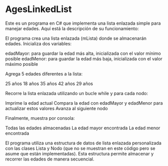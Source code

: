 # AgesLinkedList

Este es un programa en C# que implementa una lista enlazada simple para manejar edades. Aquí está la descripción de su funcionamiento:

El programa crea una lista enlazada (mLista) donde se almacenarán edades.
Inicializa dos variables:

edadMayor: para guardar la edad más alta, inicializada con el valor mínimo posible
edadMenor: para guardar la edad más baja, inicializada con el valor máximo posible


Agrega 5 edades diferentes a la lista:

25 años
18 años
35 años
42 años
29 años


Recorre la lista enlazada utilizando un bucle while y para cada nodo:

Imprime la edad actual
Compara la edad con edadMayor y edadMenor para actualizar estos valores
Avanza al siguiente nodo


Finalmente, muestra por consola:

Todas las edades almacenadas
La edad mayor encontrada
La edad menor encontrada



El programa utiliza una estructura de datos de lista enlazada personalizada con las clases Lista y Nodo (que no se muestran en este código pero se asume que están implementadas). Esta estructura permite almacenar y recorrer las edades de manera secuencial.
